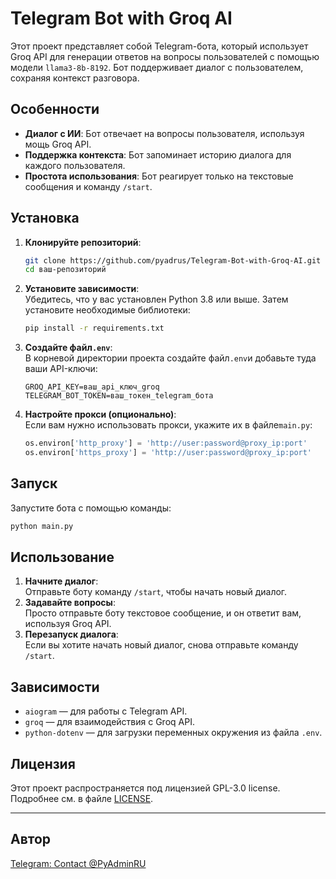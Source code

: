 # Telegram Bot with Groq AI

Этот проект представляет собой Telegram-бота, который использует Groq API для генерации ответов на вопросы
пользователей с помощью модели `llama3-8b-8192`. Бот поддерживает диалог с пользователем, сохраняя контекст разговора.

## Особенности

- **Диалог с ИИ**: Бот отвечает на вопросы пользователя, используя мощь Groq API.
- **Поддержка контекста**: Бот запоминает историю диалога для каждого пользователя.
- **Простота использования**: Бот реагирует только на текстовые сообщения и команду `/start`.

## Установка

1. **Клонируйте репозиторий**:
   ```bash
   git clone https://github.com/pyadrus/Telegram-Bot-with-Groq-AI.git
   cd ваш-репозиторий
    ```
2. **Установите зависимости**:  
   Убедитесь, что у вас установлен Python 3.8 или выше. Затем установите необходимые библиотеки:

    ```bash
    pip install -r requirements.txt
    ```
3. **Создайте файл`.env`**:  
   В корневой директории проекта создайте файл`.env`и добавьте туда ваши API-ключи:

    ```plaintext
    GROQ_API_KEY=ваш_api_ключ_groq
    TELEGRAM_BOT_TOKEN=ваш_токен_telegram_бота
    ```
4. **Настройте прокси (опционально)**:  
   Если вам нужно использовать прокси, укажите их в файле`main.py`:

    ```python
    os.environ['http_proxy'] = 'http://user:password@proxy_ip:port'
    os.environ['https_proxy'] = 'http://user:password@proxy_ip:port'
    ```

## Запуск

Запустите бота с помощью команды:

```bash
python main.py
```

## Использование

1. **Начните диалог**:  
   Отправьте боту команду `/start`, чтобы начать новый диалог.
2. **Задавайте вопросы**:  
   Просто отправьте боту текстовое сообщение, и он ответит вам, используя Groq API.
3. **Перезапуск диалога**:  
   Если вы хотите начать новый диалог, снова отправьте команду `/start`.

## Зависимости

- `aiogram` — для работы с Telegram API.
- `groq` — для взаимодействия с Groq API.
- `python-dotenv` — для загрузки переменных окружения из файла `.env`.

## Лицензия

Этот проект распространяется под лицензией GPL-3.0 license. Подробнее см. в
файле [LICENSE](https://github.com/pyadrus/Telegram-Bot-with-Groq-AI/blob/master/LICENSE).

---

## Автор

[Telegram: Contact @PyAdminRU](https://t.me/PyAdminRU)

